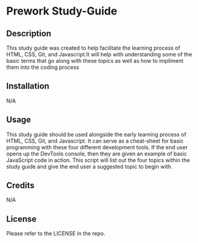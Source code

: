 # Prework Study-Guide

## Description


This study guide was created to help facilitate the learning process of HTML, CSS, Git, and Javascript.It will help with understanding some of the basic terms that go along with these topics as well as how to impliment them into the coding process

## Installation

N/A

## Usage

This study guide should be used alongside the early learning process of HTML, CSS, Git, and Javascript. It can serve as a cheat-sheet for basic programming with these four different development tools. If the end user opens up the DevTools console, then they are given an example of basic JavaScript code in action. This script will list out the four topics within the study guide and give the end user a suggested topic to begin with.

## Credits

N/A

## License

Please refer to the LICENSE in the repo.
